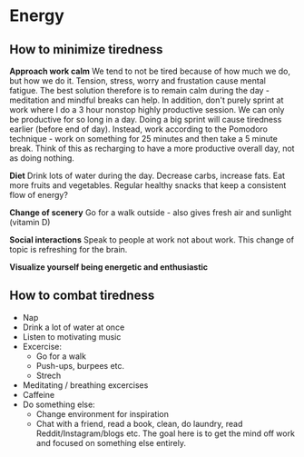 # Energy
## How to minimize tiredness
**Approach work calm**
We tend to not be tired because of how much we do, but how we do it. Tension, stress, worry and frustation cause mental fatigue. The best solution therefore is to remain calm during the day - meditation and mindful breaks can help. In addition, don't purely sprint at work where I do a 3 hour nonstop highly productive session. We can only be productive for so long in a day. Doing a big sprint will cause tiredness earlier (before end of day). Instead, work according to the Pomodoro technique - work on something for 25 minutes and then take a 5 minute break. Think of this as recharging to have a more productive overall day, not as doing nothing. 

**Diet**
Drink lots of water during the day. 
Decrease carbs, increase fats. 
Eat more fruits and vegetables.
Regular healthy snacks that keep a consistent flow of energy?

**Change of scenery**
Go for a walk outside - also gives fresh air and sunlight (vitamin D)

**Social interactions**
Speak to people at work not about work. This change of topic is refreshing for the brain. 

**Visualize yourself being energetic and enthusiastic**

## How to combat tiredness
- Nap
- Drink a lot of water at once
- Listen to motivating music
- Excercise: 
  - Go for a walk
  - Push-ups, burpees etc. 
  - Strech
- Meditating / breathing excercises 
- Caffeine 
- Do something else:
  - Change environment for inspiration
  - Chat with a friend, read a book, clean, do laundry, read Reddit/Instagram/blogs etc. The goal here is to get the mind off work and focused on something else entirely. 

